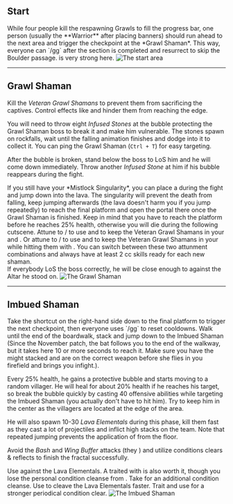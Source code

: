 ## Start <Item id="8890" text="false" size="24"/><Item id="36053" text="false" size="24"/><Item id="24648" text="false" size="24"/>
<Grid>
<Column>
While four people kill the respawning Grawls to fill the progress bar, one person (usually the <Icon name="warrior"/> **Warrior** after placing banners) should run ahead to the next area and trigger the checkpoint at the *Grawl Shaman*. This way, everyone can `/gg` after the section is completed and resurrect to skip the Boulder passage.

<Tips>
    <Tip specialization="weaver"><Skill id="22572"/> is very strong here. </Tip>
</Tips>

</Column>

<Column width="6">
<Image src="fractals/volcanic/images/the_start_area.jpg" title="The start area"/>
</Column>
</Grid>

---

## <Boss/> Grawl Shaman <Item id="8890" text="false" size="24"/><Item id="36053" text="false" size="24"/><Item id="24648" text="false" size="24"/>
Kill the *Veteran Grawl Shamans* to prevent them from sacrificing the captives. Control effects like <Control name="stun"/> and <Condition name="immobile"/> hinder them from reaching the edge.

You will need to throw eight *Infused Stones* at the bubble protecting the Grawl Shaman boss to break it and make him vulnerable. The stones spawn on rockfalls, wait until the falling animation finishes and dodge into it to collect it. You can ping the Grawl Shaman (`Ctrl + T`) for easy targeting.

After the bubble is broken, stand below the boss to LoS him and he will come down immediately. Throw another *Infused Stone* at him if his bubble reappears during the fight.

<Tips>
    <Tip specialization="mesmer">If you still have your *Mistlock Singularity*, you can place a <Skill id="10197"/> during the fight and jump down into the lava. The singularity will prevent the death from falling, keep jumping afterwards (the lava doesn't harm you if you jump repeatedly) to reach the final platform and open the portal there once the Grawl Shaman is finished. Keep in mind that you have to reach the platform before he reaches 25% health, otherwise you will die during the following cutscene.</Tip>
    <Tip specialization="weaver">Attune to <Skill id="5492"/>/<Skill id="5495"/> to use <Skill id="5683"/> and <Skill id="5686"/> to keep the Veteran Grawl Shamans in your <Skill id="5548"/> and <Skill id="43762"/>. Or attune to <Skill id="5492"/>/<Skill id="5494"/> to use <Skill id="5671"/> and <Skill id="5553"/> to keep the Veteran Grawl Shamans in your <Skill id="5548"/> while hitting them with <Skill id="41125"/>. You can switch between these two attunment combinations and always have at least 2 cc skills ready for each new shaman.<br/> 
    If everybody LoS the boss correctly, he will be close enough to <Skill id="5697"/> against the Altar he stood on. </Tip>

</Tips>

<Image src="fractals/volcanic/images/the_grawl_shaman.jpg" title="The Grawl Shaman"/>

---

## <Boss red/> Imbued Shaman <Item id="8885" text="false" size="24"/><Item id="36053" text="false" size="24"/><Item id="24661" text="false" size="24"/>
<Grid>
<Column>
Take the shortcut on the right-hand side down to the final platform to trigger the next checkpoint, then everyone uses `/gg` to reset cooldowns. Walk until the end of the boardwalk, stack <Boon name="might"/> and jump down to the Imbued Shaman (Since the November patch, the bat follows you to the end of the walkway, but it takes here 10 or more seconds to reach it. Make sure you have the might stacked and are on the correct weapon before she flies in you firefield and brings you infight.).

Every 25% health, he gains a protective bubble and starts moving to a random villager. He will heal for about 20% health if he reaches his target, so break the bubble quickly by casting 40 offensive abilities while targeting the Imbued Shaman (you actually don't have to hit him). Try to keep him in the center as the villagers are located at the edge of the area.
    
He will also spawn 10-30 *Lava Elementals* during this phase, kill them fast as they cast a lot of projectiles and inflict high <Condition name="burning"/> stacks on the team. Note that repeated jumping prevents the application of <Condition name="burning"/> from the floor.

Avoid the *Bash* and *Wing Buffer* attacks (they <Control name="knockback"/>) and utilize conditions clears & reflects to finish the fractal successfully.
</Column>

<Column>
<Tips>
    <Tip specialization="mesmer">Use <Skill id="10302"/> against the Lava Elementals. A <Skill id="10186"/> traited with <Trait id="751"/> is also worth it, though you lose the personal condition cleanse from <Trait id="740"/>.</Tip>
    <Tip specialization="weaver">Take <Skill id="5507"/> for an additional condition cleanse. Use <Skill id="22572"/> to cleave the Lava Elementals faster.</Tip>
    <Tip specialization="ranger">Trait <Trait id="1075"/> and use <Skill id="12489"/> for a stronger periodical condition clear.</Tip>
</Tips>
</Column>
</Grid>

<Image src="fractals/volcanic/images/the_imbued_shaman.jpg" title="The Imbued Shaman"/>
